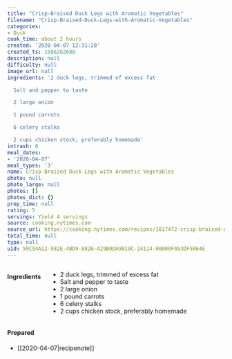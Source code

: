 ```yaml
---
title: "Crisp-Braised Duck Legs with Aromatic Vegetables"
filename: "Crisp-Braised-Duck-Legs-with-Aromatic-Vegetables"
categories:
- Duck
cook_time: about 2 hours
created: '2020-04-07 12:31:28'
created_ts: 1586262688
description: null
difficulty: null
image_url: null
ingredients: '2 duck legs, trimmed of excess fat

  Salt and pepper to taste

  2 large onion

  1 pound carrots

  6 celery stalks

  2 cups chicken stock, preferably homemade'
intrash: 0
meal_dates:
- '2020-04-07'
meal_types: '3'
name: Crisp-Braised Duck Legs with Aromatic Vegetables
photo: null
photo_large: null
photos: []
photos_dict: {}
prep_time: null
rating: 5
servings: Yield 4 servings
source: cooking.nytimes.com
source_url: https://cooking.nytimes.com/recipes/1017472-crisp-braised-duck-legs-with-aromatic-vegetables?action=click&module=Global%20Search%20Recipe%20Card&pgType=search&rank=1
total_time: null
type: null
uid: 59C94A12-982E-4BD9-8826-A29B0DA9019C-24114-00000F463DF5064E
---
```

<div class="large-8 medium-7 columns" id="writeup">	</div><!-- #writeup -->
</div><!-- #row-one -->
<div class="row" id="row-two">	<div class="medium-4 small-5 columns"><h4 id="ingredients">Ingredients</h4><div class="box box-ingredients content"><ul>
<li>2 duck legs, trimmed of excess fat</li>
<li>Salt and pepper to taste</li>
<li>2 large onion</li>
<li>1 pound carrots</li>
<li>6 celery stalks</li>
<li>2 cups chicken stock, preferably homemade</li>
</ul>
</div>	</div>	<div class="medium-6 small-7 columns">	</div>	<div class="medium-2 columns" id="photo-sidebar">		<div class="" id="meals"><h4>Prepared</h4><ul>
<li>[[2020-04-07|recipenote]]</li>
</ul>
		</div>